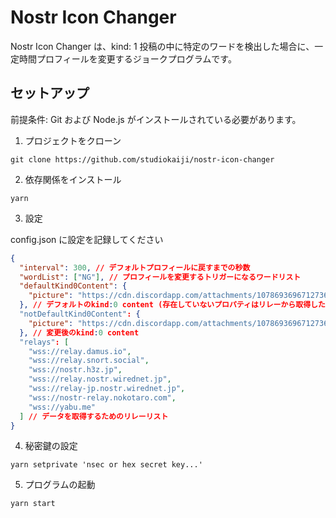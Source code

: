 # Nostr Icon Changer

Nostr Icon Changer は、kind: 1 投稿の中に特定のワードを検出した場合に、一定時間プロフィールを変更するジョークプログラムです。

## セットアップ

前提条件: Git および Node.js がインストールされている必要があります。

1. プロジェクトをクローン

```
git clone https://github.com/studiokaiji/nostr-icon-changer
```

2. 依存関係をインストール

```
yarn
```

3. 設定

config.json に設定を記録してください

```json
{
  "interval": 300, // デフォルトプロフィールに戻すまでの秒数
  "wordList": ["NG"], // プロフィールを変更するトリガーになるワードリスト
  "defaultKind0Content": {
    "picture": "https://cdn.discordapp.com/attachments/1078693696712736860/1137648826925191258/22e730bbb04ac5be44edc9540d220a7b034b89dc2fac72f9cec42dc046df3ecd.png"
  }, // デフォルトのkind:0 content (存在していないプロパティはリレーから取得したデータから補完されます)
  "notDefaultKind0Content": {
    "picture": "https://cdn.discordapp.com/attachments/1078693696712736860/1137664177406738523/Eu_lixGUUAE7AAV.jpg"
  }, // 変更後のkind:0 content
  "relays": [
    "wss://relay.damus.io",
    "wss://relay.snort.social",
    "wss://nostr.h3z.jp",
    "wss://relay.nostr.wirednet.jp",
    "wss://relay-jp.nostr.wirednet.jp",
    "wss://nostr-relay.nokotaro.com",
    "wss://yabu.me"
  ] // データを取得するためのリレーリスト
}

```

4. 秘密鍵の設定

```
yarn setprivate 'nsec or hex secret key...'
```

5. プログラムの起動

```
yarn start
```
